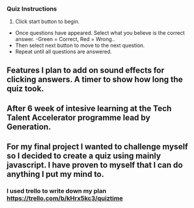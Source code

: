 ### Quiz Instructions ####
1. Click start button to begin. 
- Once questions have appeared. Select what you believe is the correct answer.
-Green = Correct, Red = Wrong.. 
- Then select next button to move to the next question.
- Repeat until all questions are answered.


## Features I plan to add on sound effects for clicking answers. A timer to show how long the quiz took. 
##  After 6 week of intesive learning at the Tech Talent Accelerator programme lead by Generation.
## For my final project I wanted to challenge myself so I decided to create a quiz using mainly javascript. I have proven to myself that I can do anything I put my mind to. 

### I used trello to write down my plan https://trello.com/b/kHrx5kc3/quiztime